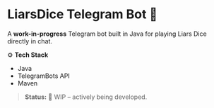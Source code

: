 # LiarsDice Telegram Bot 🎲

A **work-in-progress** Telegram bot built in Java for playing Liars Dice directly in chat.

⚙️ **Tech Stack**
- Java
- TelegramBots API
- Maven

> **Status:** 🚧 WIP – actively being developed.